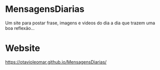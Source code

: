 # MensagensDiarias
Um site para postar frase, imagens e videos do dia a dia que trazem uma boa reflexão...
# Website
https://otavioleomar.github.io/MensagensDiarias/
